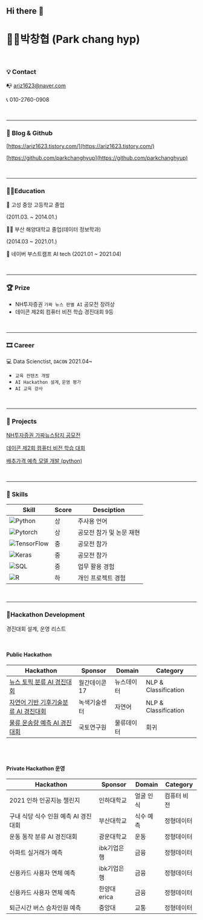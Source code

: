 ## Hi there 👋

# 👨‍💻박창협 (Park chang hyp)

<br/>  



### 💡 Contact



📭 ariz1623@naver.com

📞 010-2760-0908 


<br/>  

---

### 📝 Blog & Github



[https://ariz1623.tistory.com/](https://ariz1623.tistory.com/)

[https://github.com/parkchanghyup](https://github.com/parkchanghyup)


<br/>  

---

### 👨‍🏫Education

🏫 고성 중앙 고등학교 졸업 

(2011.03. ~ 2014.01.)

👨‍🎓 부산 해양대학교 졸업(데이터 정보학과)      

(2014.03 ~ 2021.01.)

🏈 네이버 부스트캠프 AI tech (2021.01 ~ 2021.04)


<br/>  

---

### 🏆 Prize



- NH투자증권 `가짜 뉴스 판별 AI` 공모전 장려상
- 데이콘 제2회 컴퓨터 비전 학습 경진대회 9등


<br/>  

---

### 🎞 Career 



💻 Data Scienctist, `DACON` 2021.04~

- `교육 컨텐츠 개발`
- `AI Hackathon 설계`, `운영 평가`
- `AI 교육 강사`


<br/>  

---

### 🌠 Projects



[NH투자증권 가짜뉴스탐지 공모전](https://www.notion.so/NH-ec7dfa27d0ea48caabf052fdd6076f94)

[데이콘 제2회 컴퓨터 비전 학습 대회](https://www.notion.so/2-2be8698503c7417ba1db27cdaf6dac10)

[배추가격 예측 모델 개발 (python)](https://www.notion.so/python-f4b0b525e83c4eb1a050e51622d93471)



<br/>  

---

### 🌠 Skills

| Skill | Score | Desciption |
| ------ | ------ | ----- |
| ![Python](https://img.shields.io/badge/Python-3776AB?style=flat-square&logo=Python&logoColor=white)| 상 | 주사용 언어 |
| ![Pytorch](https://img.shields.io/badge/PyTorch-EE4C2C?style=flat-square&logo=PyTorch&logoColor=white) | 상 | 공모전 참가 및 논문 재현 |
| ![TensorFlow](https://img.shields.io/badge/TensorFlow-FF6F00?style=flat-square&logo=TensorFlow&logoColor=white)| 중 | 공모전 참가 |
| ![Keras](https://img.shields.io/badge/Keras-D00000?style=flat-square&logo=Keras&logoColor=white) | 중 | 공모전 참가 |
| ![SQL](https://img.shields.io/badge/MySQL-4479A1?style=flat-square&logo=MySQL&logoColor=white) | 중 | 업무 활용 경험 |
| ![R](https://img.shields.io/badge/R-276DC3?style=flat-square&logo=R&logoColor=white) | 하 | 개인 프로젝트 경험 |

<br/>

---

### 📝Hackathon Development

경진대회 설계, 운영 리스트

<br/>  

#### Public Hackathon 

| Hackathon | Sponsor | Domain | Category |
| ------ | ------ | ------ | -----|
|[뉴스 토픽 분류 AI 경진대회](https://dacon.io/competitions/official/235747/codeshare)|월간데이콘17|뉴스데이터|NLP & Classification|
|[자연어 기반 기후기술분류 AI 경진대회](https://dacon.io/competitions/official/235744/overview/description)|녹색기술센터|자연어|NLP & Classification|
|[물류 운송량 예측 AI 경진대회](https://dacon.io/competitions/official/235867/overview/description)|국토연구원|물류데이터|회귀|

<br/>  
<br/>  

#### Private Hackathon 운영

| Hackathon | Sponsor | Domain | Category |
| ------ | ------ | ------ | -----|
|2021 인하 인공지능 챌린지|인하대학교|얼굴 인식|컴퓨터 비전|
|구내 식당 식수 인원 예측 AI 경진대회|부산대학교|식수 예측|정형데이터|
|운동 동작 분류 AI 경진대회|광운대학교|운동|정형데이터|
|아파트 실거래가 예측|ibk기업은행|금융|정형데이터|
|신용카드 사용자 연체 예측|ibk기업은행|금융|정형데이터|
|신용카드 사용자 연체 예측 |한양대erica|금융|정형데이터|
|퇴근시간 버스 승차인원 예측|중앙대|교통|정형데이터|

<br/>  
<br/>  





<!--
**parkchanghyup/parkchanghyup** is a ✨ _special_ ✨ repository because its `README.md` (this file) appears on your GitHub profile.

Here are some ideas to get you started:

- 🔭 I’m currently working on ...
- 🌱 I’m currently learning ...
- 👯 I’m looking to collaborate on ...
- 🤔 I’m looking for help with ...
- 💬 Ask me about ...
- 📫 How to reach me: ...
- 😄 Pronouns: ...
- ⚡ Fun fact: ...
-->
